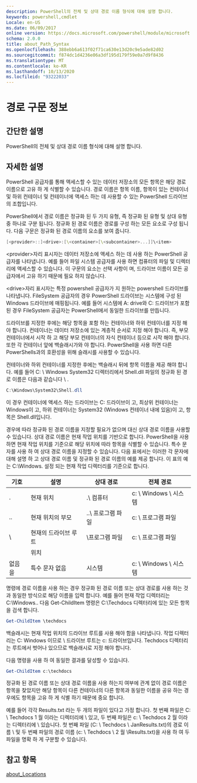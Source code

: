 ```yaml
---
description: PowerShell의 전체 및 상대 경로 이름 형식에 대해 설명 합니다.
keywords: powershell,cmdlet
Locale: en-US
ms.date: 06/09/2017
online version: https://docs.microsoft.com/powershell/module/microsoft.powershell.core/about/about_path_syntax?view=powershell-7.1&WT.mc_id=ps-gethelp
schema: 2.0.0
title: about_Path_Syntax
ms.openlocfilehash: 388ebb6a613f02f71ca630e13d20c9e5ade82d02
ms.sourcegitcommit: f874dc1d4236e06a3df195d179f59e0a7d9f8436
ms.translationtype: MT
ms.contentlocale: ko-KR
ms.lasthandoff: 10/13/2020
ms.locfileid: "93222033"
---
```

# <a name="about-path-syntax"></a>경로 구문 정보

## <a name="short-description"></a>간단한 설명
PowerShell의 전체 및 상대 경로 이름 형식에 대해 설명 합니다.

## <a name="long-description"></a>자세한 설명

PowerShell 공급자를 통해 액세스할 수 있는 데이터 저장소의 모든 항목은 해당 경로 이름으로 고유 하 게 식별할 수 있습니다. 경로 이름은 항목 이름, 항목이 있는 컨테이너 및 하위 컨테이너 및 컨테이너에 액세스 하는 데 사용할 수 있는 PowerShell 드라이브의 조합입니다.

PowerShell에서 경로 이름은 정규화 된 두 가지 유형, 즉 정규화 된 유형 및 상대 유형 중 하나로 구분 됩니다. 정규화 된 경로 이름은 경로를 구성 하는 모든 요소로 구성 됩니다. 다음 구문은 정규화 된 경로 이름의 요소를 보여 줍니다.

```powershell
[<provider>::]<drive>:[\<container>[\<subcontainer>...]]\<item>
```

\<provider\>자리 표시자는 데이터 저장소에 액세스 하는 데 사용 하는 PowerShell 공급자를 나타냅니다. 예를 들어 파일 시스템 공급자를 사용 하면 컴퓨터의 파일 및 디렉터리에 액세스할 수 있습니다. 이 구문의 요소는 선택 사항이 며, 드라이브 이름이 모든 공급자에서 고유 하기 때문에 필요 하지 않습니다.

\<drive\>자리 표시자는 특정 powershell 공급자가 지 원하는 powershell 드라이브를 나타냅니다. FileSystem 공급자의 경우 PowerShell 드라이브는 시스템에 구성 된 Windows 드라이브에 매핑됩니다. 예를 들어 시스템에 A: drive와 C: 드라이브가 포함 된 경우 FileSystem 공급자는 PowerShell에서 동일한 드라이브를 만듭니다.

드라이브를 지정한 후에는 해당 항목을 포함 하는 컨테이너와 하위 컨테이너를 지정 해야 합니다. 컨테이너는 데이터 저장소에 있는 계층적 순서로 지정 해야 합니다. 즉, 부모 컨테이너에서 시작 하 고 해당 부모 컨테이너의 자식 컨테이너 등으로 시작 해야 합니다. 또한 각 컨테이너 앞에 백슬래시가와 야 합니다. PowerShell을 사용 하면 다른 PowerShells과의 호환성을 위해 슬래시를 사용할 수 있습니다.

컨테이너와 하위 컨테이너를 지정한 후에는 백슬래시 뒤에 항목 이름을 제공 해야 합니다. 예를 들어 C: \\ Windows System32 디렉터리에서 Shell.dll 파일의 정규화 된 경로 이름은 다음과 같습니다 \\ .

```powershell
C:\Windows\System32\Shell.dll
```

이 경우 컨테이너에 액세스 하는 드라이브는 C: 드라이브이 고, 최상위 컨테이너는 Windows이 고, 하위 컨테이너는 System32 (Windows 컨테이너 내에 있음)이 고, 항목은 Shell.dll입니다.

경우에 따라 정규화 된 경로 이름을 지정할 필요가 없으며 대신 상대 경로 이름을 사용할 수 있습니다. 상대 경로 이름은 현재 작업 위치를 기반으로 합니다. PowerShell을 사용 하면 현재 작업 위치를 기준으로 해당 위치에 따라 항목을 식별할 수 있습니다. 특수 문자를 사용 하 여 상대 경로 이름을 지정할 수 있습니다. 다음 표에서는 이러한 각 문자에 대해 설명 하 고 상대 경로 이름 및 정규화 된 경로 이름의 예를 제공 합니다. 이 표의 예는 C:\Windows. 설정 되는 현재 작업 디렉터리를 기준으로 합니다.

|기호|설명               |상대 경로    |전체 경로          |
|------|--------------------------|-----------------|-------------------|
|.     |현재 위치          |.\\ 컴퓨터        |c: \\ Windows \\ 시스템|
|..    |현재 위치의 부모|..\\ 프로그램 파일|c: \\ 프로그램 파일  |
|\     |현재의 드라이브 루트     |\\프로그램 파일  |c: \\ 프로그램 파일  |
|      |위치                  |                 |                   |
|없음을|특수 문자 없음     |시스템           |c: \\ Windows \\ 시스템|

명령에 경로 이름을 사용 하는 경우 정규화 된 경로 이름 또는 상대 경로를 사용 하는 것과 동일한 방식으로 해당 이름을 입력 합니다. 예를 들어 현재 작업 디렉터리는 C:\Windows.. 다음 Get-ChildItem 명령은 C:\Techdocs 디렉터리에 있는 모든 항목을 검색 합니다.

```powershell
Get-ChildItem \techdocs
```

백슬래시는 현재 작업 위치의 드라이브 루트를 사용 해야 함을 나타냅니다. 작업 디렉터리는 C: Windows 이므로 \\ 드라이브 루트는 c: 드라이브입니다. Techdocs 디렉터리는 루트에서 벗어나 있으므로 백슬래시로 지정 해야 합니다.

다음 명령을 사용 하 여 동일한 결과를 달성할 수 있습니다.

```powershell
Get-ChildItem c:\techdocs
```

정규화 된 경로 이름 또는 상대 경로 이름을 사용 하는지 여부에 관계 없이 경로 이름은 항목을 찾았지만 해당 항목이 다른 컨테이너의 다른 항목과 동일한 이름을 공유 하는 경우에도 항목을 고유 하 게 식별 하기 때문에 중요 합니다.

예를 들어 각각 Results.txt 라는 두 개의 파일이 있다고 가정 합니다.
첫 번째 파일은 C: \\ Techdocs 1 월 이라는 디렉터리에 \\ 있고, 두 번째 파일은 c: \\ Techdocs 2 월 이라는 디렉터리에 \\ 있습니다. 첫 번째 파일 (C: \\ Techdocs \\ JanResults.txt)의 경로 이름 \\ 및 두 번째 파일의 경로 이름 (c: \\ Techdocs \\ 2 월 \\Results.txt)을 사용 하 여 두 파일을 명확 하 게 구분할 수 있습니다.

## <a name="see-also"></a>참고 항목

[about_Locations](about_Locations.md)

